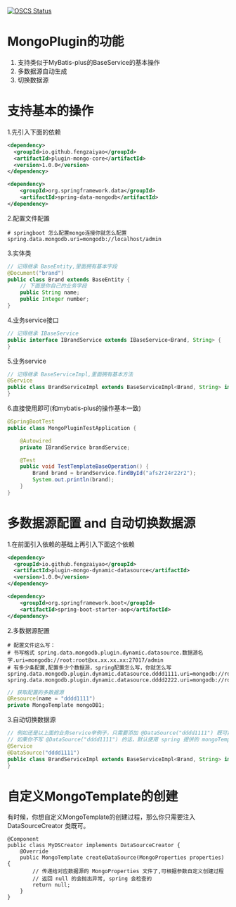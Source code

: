 [![OSCS Status](https://www.oscs1024.com/platform/badge/fengzaiyao/plugin-mongo.svg?size=small)](https://www.oscs1024.com/project/fengzaiyao/plugin-mongo?ref=badge_small)

# MongoPlugin的功能
1. 支持类似于MyBatis-plus的BaseService的基本操作
2. 多数据源自动生成
3. 切换数据源

# 支持基本的操作
1.先引入下面的依赖
```xml
<dependency>
  <groupId>io.github.fengzaiyao</groupId>
  <artifactId>plugin-mongo-core</artifactId>
  <version>1.0.0</version>
</dependency>

<dependency>
    <groupId>org.springframework.data</groupId>
    <artifactId>spring-data-mongodb</artifactId>
</dependency>
```
2.配置文件配置
```properties
# springboot 怎么配置mongo连接你就怎么配置
spring.data.mongodb.uri=mongodb://localhost/admin
```
3.实体类
```java
// 记得继承 BaseEntity,里面拥有基本字段
@Document("brand")
public class Brand extends BaseEntity {
    // 下面是你自己的业务字段
    public String name;
    public Integer number;
}
```
4.业务service接口
```java
// 记得继承 IBaseService
public interface IBrandService extends IBaseService<Brand, String> {
}
```
5.业务service
```java
// 记得继承 BaseServiceImpl,里面拥有基本方法
@Service
public class BrandServiceImpl extends BaseServiceImpl<Brand, String> implements IBrandService {
}
```
6.直接使用即可(和mybatis-plus的操作基本一致)
```java
@SpringBootTest
public class MongoPluginTestApplication {

    @Autowired
    private IBrandService brandService;

    @Test
    public void TestTemplateBaseOperation() {
        Brand brand = brandService.findById("afs2r24r22r2");
        System.out.println(brand);
    }
}
```
# 多数据源配置 and 自动切换数据源

1.在前面引入依赖的基础上再引入下面这个依赖
```xml
<dependency>
  <groupId>io.github.fengzaiyao</groupId>
  <artifactId>plugin-mongo-dynamic-datasource</artifactId>
  <version>1.0.0</version>
</dependency>

<dependency>
    <groupId>org.springframework.boot</groupId>
    <artifactId>spring-boot-starter-aop</artifactId>
</dependency>
```

2.多数据源配置
```
# 配置文件这么写：
# 书写格式 spring.data.mongodb.plugin.dynamic.datasource.数据源名字.uri=mongodb://root:root@xx.xx.xx.xx:27017/admin
# 有多少条配置,配置多少个数据源，spring配置怎么写，你就怎么写
spring.data.mongodb.plugin.dynamic.datasource.dddd1111.uri=mongodb://root:root@xx.xx.xx.xx:27017/admin
spring.data.mongodb.plugin.dynamic.datasource.dddd2222.uri=mongodb://root:root@xx.xx.xx.xx:27018/admin
```
```java
// 获取配置的多数据源
@Resource(name = "dddd1111")
private MongoTemplate mongoDB1;
```

3.自动切换数据源
```java
// 例如还是以上面的业务service举例子，只需要添加 @DataSource("dddd1111") 既可指定数据源
// 如果你不写 @DataSource("dddd1111") 的话，默认使用 spring 提供的 mongoTemplate
@Service
@DataSource("dddd1111")
public class BrandServiceImpl extends BaseServiceImpl<Brand, String> implements IBrandService {
}
```

# 自定义MongoTemplate的创建
有时候，你想自定义MongoTemplate的创建过程，那么你只需要注入 DataSourceCreator 类既可。
```
@Component
public class MyDSCreator implements DataSourceCreator {
    @Override
    public MongoTemplate createDataSource(MongoProperties properties) {
        // 传递给对应数据源的 MongoProperties 文件了,可根据参数自定义创建过程
        // 返回 null 的会抛出异常, spring 会检查的
        return null;
    }
}
```
